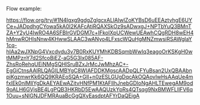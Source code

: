 Flow example:

https://flow.org/try/#1N4Igxg9gdgZglgcxALlAIwIZoKYBsD6uEEAztvhgE6UYCe+JADpdhgCYowa5kA0I2KAFcAtiRQAXSkOz9sADwxgJ+NPTbYuQ3BMnTZA+Y2yU4IwRO4A6SFBIrGVDGM7c+IFkolXpUCWewUEAwhCQgRDH8wEH4hMnwROHlsNnw4KHwwSLAAC3wANyo4LFxscWQuHgMNZmwsiRSAWglaY1cq-hIAa2wJXNpG4Vxcdvdu3v7B0RxKUYMhKDBSqmbWwIq3eagoOrKSKgH0wtMMPznY7d2SfcoBiEZ-aG5G3Ix085AF-ZhsRoRehqUEiNMgSQHlSruBZxJrMcJwMhzAC+-EgGiCtnsAAIRLQAGILMBYgC8WIAFDDKMgscAADpQLFYuBsan2UxQBAAbnpjKgzmwrKk6QQ9KRAEoSQA+GlI+n0zESLGUgDqcAkOQAovIwHsAAqUe4mfxlEk0nlMllYgDkAEYAEwAZitvHNfPM1KtAFlIhJnebGDloNgAHLTEwegAM9od9oALH6GVjsBE4LgPQB3HKRbD5EwAAQUzkYpRs4QTsqg9NxBMWFLIlFV6q1Ouu+sNlGNJDFMRAuaBcGgQXyEasdptAFYrDaQEigA
